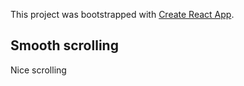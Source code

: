 This project was bootstrapped with [Create React App](https://github.com/facebook/create-react-app).

## Smooth scrolling
Nice scrolling
